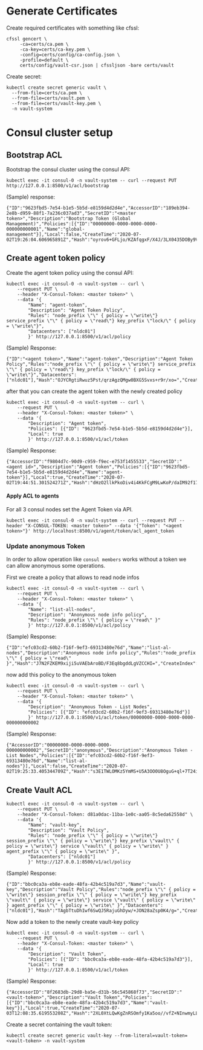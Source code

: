 # Generate Certificates
Create required certificates with something like cfssl:
```
cfssl gencert \
     -ca=certs/ca.pem \
     -ca-key=certs/ca-key.pem \
     -config=certs/config/ca-config.json \
     -profile=default \
     certs/config/vault-csr.json | cfssljson -bare certs/vault
```

Create secret:
```
kubectl create secret generic vault \
  --from-file=certs/ca.pem \
  --from-file=certs/vault.pem \
  --from-file=certs/vault-key.pem \
  -n vault-system
```


# Consul cluster setup

## Bootstrap ACL 
Bootstrap the consul cluster using the consul API:

```
kubectl exec -it consul-0 -n vault-system -- curl --request PUT http://127.0.0.1:8500/v1/acl/bootstrap
``` 
(Sample) response:
```
{"ID":"9623fbd5-7e54-b1e5-5b5d-e8159d4d2d4e","AccessorID":"189eb394-2e8b-d959-88f1-7a236c037ad3","SecretID":"<master token>","Description":"Bootstrap Token (Global Management)","Policies":[{"ID":"00000000-0000-0000-0000-000000000001","Name":"global-management"}],"Local":false,"CreateTime":"2020-07-02T19:26:04.606965891Z","Hash":"oyrov6+GFLjo/KZAfqgxF/X4J/3LX0435DOBy9V22I0=","CreateIndex":11,"ModifyIndex":11}
```

## Create agent token policy

Create the agent token policy using the consul API:

```
kubectl exec -it consul-0 -n vault-system -- curl \
    --request PUT \
    --header "X-Consul-Token: <master token>" \
    --data '{
        "Name": "agent-token",
        "Description": "Agent Token Policy",
        "Rules": "node_prefix \"\" { policy = \"write\"} service_prefix \"\" { policy = \"read\"} key_prefix \"lock/\" { policy = \"write\"}",
        "Datacenters": ["nldc01"]
        }' http://127.0.0.1:8500/v1/acl/policy
```
(Sample) Response:
```
{"ID":"<agent token>","Name":"agent-token","Description":"Agent Token Policy","Rules":"node_prefix \"\" { policy = \"write\"} service_prefix \"\" { policy = \"read\"} key_prefix \"lock/\" { policy = \"write\"}","Datacenters":["nldc01"],"Hash":"OJYCRgtiRwuz5Pst/qrzAgzQMgw0BXG5Svxs+r9r/xo=","CreateIndex":19,"ModifyIndex":19}
```

after that you can create the agent token with the newly created policy

```
kubectl exec -it consul-0 -n vault-system -- curl \
    --request PUT \
    --header "X-Consul-Token: <master token>" \
    --data '{
        "Description": "Agent token",
        "Policies": [{"ID": "9623fbd5-7e54-b1e5-5b5d-e8159d4d2d4e"}],
        "Local": true
        }' http://127.0.0.1:8500/v1/acl/token
```
(Sample) Response:
```
{"AccessorID":"f9804d7c-90d9-c959-f9ec-e753f1455533","SecretID":"<agent id>","Description":"Agent token","Policies":[{"ID":"9623fbd5-7e54-b1e5-5b5d-e8159d4d2d4e","Name":"agent-token"}],"Local":true,"CreateTime":"2020-07-02T19:44:51.301524271Z","Hash":"dHzO2llkPkoDiv4i4KkFCgM9LwKoP/daIM92f17olEQ=","CreateIndex":33,"ModifyIndex":33}
```

#### Apply ACL to agents

For all 3 consul nodes set the Agent Token via API.

```
kubectl exec -it consul-0 -n vault-system -- curl --request PUT --header "X-CONSUL-TOKEN: <master token>" --data '{"Token": "<agent token>"}' http://localhost:8500/v1/agent/token/acl_agent_token
```
### Update anonymous Token

In order to allow operation like `consul members` works without a token we can allow anonymous some operations.

First we create a policy that allows to read node infos

```
kubectl exec -it consul-0 -n vault-system -- curl \
    --request PUT \
    --header "X-Consul-Token: <master token>" \
    --data '{
        "Name": "list-all-nodes",
        "Description": "Anonymous node info policy",
        "Rules": "node_prefix \"\" { policy = \"read\" }"
        }' http://127.0.0.1:8500/v1/acl/policy
```
(Sample) Response:
```
{"ID":"efc03cd2-60b2-f16f-9ef3-69313480e76d","Name":"list-al-nodes","Description":"Anonymous node info policy","Rules":"node_prefix \"\" { policy = \"read\" }","Hash":"J7N2FZKEM9xiji5uVAEbAroBD/F3Eq8bgddLgVZCCHI=","CreateIndex":80,"ModifyIndex":80}
```

now add this policy to the anonymous token

```
kubectl exec -it consul-0 -n vault-system -- curl \
    --request PUT \
    --header "X-Consul-Token: <master token>" \
    --data '{
        "Description": "Anonymous Token - List Nodes",
        "Policies": [{"ID": "efc03cd2-60b2-f16f-9ef3-69313480e76d"}]
        }' http://127.0.0.1:8500/v1/acl/token/00000000-0000-0000-0000-000000000002
```
(Sample) Response:
```
{"AccessorID":"00000000-0000-0000-0000-000000000002","SecretID":"anonymous","Description":"Anonymous Token - List Nodes","Policies":[{"ID":"efc03cd2-60b2-f16f-9ef3-69313480e76d","Name":"list-al-nodes"}],"Local":false,"CreateTime":"2020-07-02T19:25:33.405344709Z","Hash":"s3E1TWLOMKz5YmMS+U5A3OO0U8OguG+ql+7T24i5p9s=","CreateIndex":5,"ModifyIndex":97}
```
## Create Vault ACL
```
kubectl exec -it consul-0 -n vault-system -- curl \
    --request PUT \
    --header "X-Consul-Token: d81a0dac-11ba-1e0c-aa05-8c5eda62558d" \
    --data '{
        "Name": "vault-key",
        "Description": "Vault Policy",
        "Rules": "node_prefix \"\" { policy = \"write\"} session_prefix \"\" { policy = \"write\"} key_prefix \"vault\" { policy = \"write\"} service \"vault\" { policy = \"write\" } agent_prefix \"\" { policy = \"write\" }",
        "Datacenters": ["nldc01"]
        }' http://127.0.0.1:8500/v1/acl/policy
```
(Sample) Response:
```
{"ID":"bbc0ca3a-eb8e-eade-48fa-42b4c519a7d3","Name":"vault-key","Description":"Vault Policy","Rules":"node_prefix \"\" { policy = \"write\"} session_prefix \"\" { policy = \"write\"} key_prefix \"vault\" { policy = \"write\"} service \"vault\" { policy = \"write\" } agent_prefix \"\" { policy = \"write\" }","Datacenters":["nldc01"],"Hash":"TAgbTtuDhIwf6SwQJ5RajuGhDyw/+JON28aZsp0K4/g=","CreateIndex":7230,"ModifyIndex":7230}
```
Now add a token to the newly create vault-key policy
```
kubectl exec -it consul-0 -n vault-system -- curl \
    --request PUT \
    --header "X-Consul-Token: <master token>" \
    --data '{
        "Description": "Vault Token",
        "Policies": [{"ID": "bbc0ca3a-eb8e-eade-48fa-42b4c519a7d3"}],
        "Local": true
        }' http://127.0.0.1:8500/v1/acl/token
```
(Sample) Response:
```
{"AccessorID":"8f2683db-29d8-ba5e-d31b-56c545868f73","SecretID":"<vault-token>","Description":"Vault Token","Policies":[{"ID":"bbc0ca3a-eb8e-eade-48fa-42b4c519a7d3","Name":"vault-key"}],"Local":true,"CreateTime":"2020-07-03T12:08:35.619553208Z","Hash":"2XL0XtLQwKgZnRSOmfy1Ka5oo//vfZ+NInwmyLLIJcY=","CreateIndex":7260,"ModifyIndex":7260}
```
Create a secret containing the vault token:
```
kubectl create secret generic vault-key --from-literal=vault-token=<vault-token> -n vault-system
```